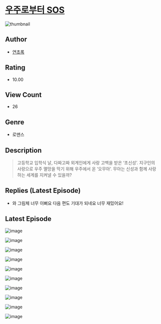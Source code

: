 # [우주로부터 SOS](https://comic.naver.com/bestChallenge/list?titleId=810677)
![thumbnail](https://image-comic.pstatic.net/user_contents_data/challenge_comic/2023/05/24/366191/upload_3474357110818747491_480x623.jpeg)

## Author
- [연초록](https://comic.naver.com/artistTitle?id=366191)

## Rating
- 10.00

## View Count
- 26

## Genre
- 로맨스

## Description
> 고등학교 입학식 날, 다짜고짜 외계인에게 사랑 고백을 받은 ‘초신성’. 지구인의 사랑으로 우주 멸망을 막기 위해 우주에서 온 ‘오무아’. 무아는 신성과 함께 사랑하는 세계를 지켜낼 수 있을까?

## Replies (Latest Episode)
- 와 그림체 너무 이뻐요 다음 편도 기대가 되네요 너무 재밌어요!

## Latest Episode
![image](https://image-comic.pstatic.net/user_contents_data/challenge_comic/2023/05/24/366191/upload_4135209774258152293.jpeg)

![image](https://image-comic.pstatic.net/user_contents_data/challenge_comic/2023/05/24/366191/upload_7005461590513759078.jpeg)

![image](https://image-comic.pstatic.net/user_contents_data/challenge_comic/2023/05/24/366191/upload_4048796762396504165.jpeg)

![image](https://image-comic.pstatic.net/user_contents_data/challenge_comic/2023/05/24/366191/upload_3847534448857397559.jpeg)

![image](https://image-comic.pstatic.net/user_contents_data/challenge_comic/2023/05/24/366191/upload_3979321032916231732.jpeg)

![image](https://image-comic.pstatic.net/user_contents_data/challenge_comic/2023/05/24/366191/upload_4135824422733242680.jpeg)

![image](https://image-comic.pstatic.net/user_contents_data/challenge_comic/2023/05/24/366191/upload_3486967220635317812.jpeg)

![image](https://image-comic.pstatic.net/user_contents_data/challenge_comic/2023/05/24/366191/upload_7221631074042340193.jpeg)

![image](https://image-comic.pstatic.net/user_contents_data/challenge_comic/2023/05/24/366191/upload_3977015132942329189.jpeg)

![image](https://image-comic.pstatic.net/user_contents_data/challenge_comic/2023/05/24/366191/upload_7219604687788860772.jpeg)
